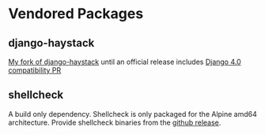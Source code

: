 # Vendored Packages

## django-haystack

[My fork of django-haystack](https://github.com/ajslater/django-haystack/tree/dj4) until an official release includes [Django 4.0 compatibility PR](https://github.com/django-haystack/django-haystack/pull/1828)

## shellcheck

A build only dependency. Shellcheck is only packaged for the Alpine amd64 architecture. Provide shellcheck binaries from the [github release](https://github.com/koalaman/shellcheck/releases).
